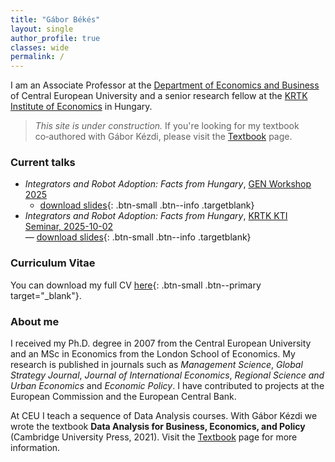```yaml
---
title: "Gábor Békés"
layout: single
author_profile: true
classes: wide
permalink: /
---
```


<!--
  This is the home page for your personal site.  It uses the `single` layout with
  a sidebar author profile, mirroring the look of Fedor Iskhakov’s homepage.
  Feel free to edit the Markdown below to introduce yourself, announce talks
  or events, and link to your CV and other pages.  You can use any Markdown
  syntax supported by Jekyll.  CSS utility classes (e.g. `notice--info`)
  provided by Minimal Mistakes make it easy to highlight important content.
-->

I am an Associate Professor at the [Department of Economics and Business](https://economics.ceu.edu/) of Central European University and a senior research fellow at the [KRTK Institute of Economics](https://kti.krtk.hu/) in Hungary.  

> *This site is under construction.*  If you're looking for my textbook co‑authored with Gábor Kézdi, please visit the [Textbook](gabors-data-analysis.com) page.

### Current talks

<div class="notice--info">

- *Integrators and Robot Adoption: Facts from Hungary*, [GEN Workshop 2025](https://sites.google.com/site/petereppinger/gen-workshop)   
  - [download slides](/assets/pdf/BBCG-Jul2025-slides.pdf){: .btn-small .btn--info .targetblank}
- *Integrators and Robot Adoption: Facts from Hungary*, [KRTK KTI Seminar, 2025-10-02](https://krtk.hun-ren.hu/esemeny/kti-szeminarium-bekes-gabor/)  
  — [download slides](/assets/pdf/BBCG-Jul2025-slides.pdf){: .btn-small .btn--info .targetblank}

</div>

### Curriculum Vitae

You can download my full CV [here](/assets/pdf/CV_BekesGabor.pdf){: .btn-small .btn--primary target="_blank"}.

### About me


I received my Ph.D. degree in 2007 from the Central European University and an MSc in Economics from the London School of Economics.  My research is published in journals such as *Management Science*, *Global Strategy Journal*, *Journal of International Economics*, *Regional Science and Urban Economics* and *Economic Policy*.  I have contributed to projects at the European Commission and the European Central Bank.

At CEU I teach a sequence of Data Analysis courses.  With Gábor Kézdi we wrote the textbook **Data Analysis for Business, Economics, and Policy** (Cambridge University Press, 2021).  Visit the [Textbook](/textbook/) page for more information.

<!--
  If you’d like to include logos (e.g. for research projects), you can insert
  images by placing files in `assets/img/` and using standard Markdown syntax.
  For example:

  [![Project logo](/assets/img/project_logo.png)](http://project-website.example.com){: style="border: none; margin-right:5px"}

  Remove this comment when you add your own content.
-->